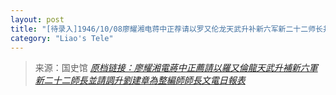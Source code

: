 ```yaml
---
layout: post
title: "[待录入]1946/10/08廖耀湘电蒋中正荐请以罗又伦龙天武升补新六军新二十二师长并请调升刘建章为整编师师长文电日报表"
category: "Liao's Tele"
---
```



> 来源：国史馆 [*原档链接：廖耀湘電蔣中正薦請以羅又倫龍天武升補新六軍新二十二師長並請調升劉建章為整編師師長文電日報表*](https://ahonline.drnh.gov.tw/index.php?act=Display/image/5894496BXgbxQB#6bJ)